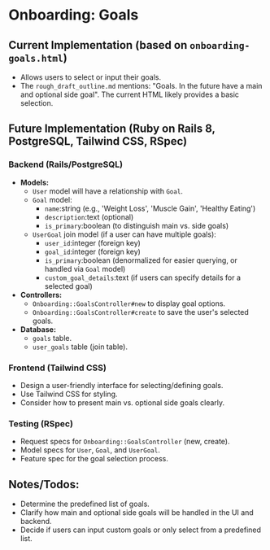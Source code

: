 # Onboarding: Goals

## Current Implementation (based on `onboarding-goals.html`)

- Allows users to select or input their goals.
- The `rough_draft_outline.md` mentions: "Goals. In the future have a main and optional side goal". The current HTML likely provides a basic selection.

## Future Implementation (Ruby on Rails 8, PostgreSQL, Tailwind CSS, RSpec)

### Backend (Rails/PostgreSQL)

- **Models:**
    - `User` model will have a relationship with `Goal`.
    - `Goal` model:
        - `name`:string (e.g., 'Weight Loss', 'Muscle Gain', 'Healthy Eating')
        - `description`:text (optional)
        - `is_primary`:boolean (to distinguish main vs. side goals)
    - `UserGoal` join model (if a user can have multiple goals):
        - `user_id`:integer (foreign key)
        - `goal_id`:integer (foreign key)
        - `is_primary`:boolean (denormalized for easier querying, or handled via `Goal` model)
        - `custom_goal_details`:text (if users can specify details for a selected goal)
- **Controllers:**
    - `Onboarding::GoalsController#new` to display goal options.
    - `Onboarding::GoalsController#create` to save the user's selected goals.
- **Database:**
    - `goals` table.
    - `user_goals` table (join table).

### Frontend (Tailwind CSS)

- Design a user-friendly interface for selecting/defining goals.
- Use Tailwind CSS for styling.
- Consider how to present main vs. optional side goals clearly.

### Testing (RSpec)

- Request specs for `Onboarding::GoalsController` (new, create).
- Model specs for `User`, `Goal`, and `UserGoal`.
- Feature spec for the goal selection process.

## Notes/Todos:

- Determine the predefined list of goals.
- Clarify how main and optional side goals will be handled in the UI and backend.
- Decide if users can input custom goals or only select from a predefined list. 
